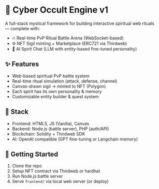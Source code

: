 # 🧿 Cyber Occult Engine v1

A full-stack mystical framework for building interactive spiritual web rituals — complete with:
- 🔥 Real-time PvP Ritual Battle Arena (WebSocket-based)
- 🌐 NFT Sigil minting + Marketplace (ERC721 via Thirdweb)
- 🧠 AI Spirit Chat (LLM with entity-based fine-tuned personality)

## ✨ Features

- Web-based spiritual PvP battle system
- Real-time ritual simulation (attack, defense, channel)
- Canvas-drawn sigil → minted to NFT (Polygon)
- Each spirit has its own personality & memory
- Customizable entity builder & quest system

## 🧱 Stack
- Frontend: HTML5, JS (Vanilla), Canvas
- Backend: Node.js (battle server), PHP (auth/API)
- Blockchain: Solidity + Thirdweb SDK
- AI: OpenAI compatible (GPT fine-tuning or Langchain memory)

## 🚀 Getting Started

1. Clone the repo
2. Setup NFT contract via Thirdweb or hardhat
3. Run Node.js battle server
4. Serve `frontend/` via local web server (or deploy)
